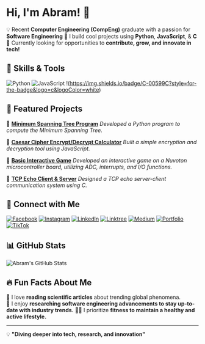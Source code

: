 # Hi, I'm Abram! 👋

💡 Recent **Computer Engineering (CompEng)** graduate with a passion for **Software Engineering**
🚀 I build cool projects using **Python**, **JavaScript**, & **C**
🎯 Currently looking for opportunities to **contribute, grow, and innovate in tech!**

## 🚀 Skills & Tools
![Python](https://img.shields.io/badge/Python-3776AB?style=for-the-badge&logo=python&logoColor=white)
![JavaScript](https://img.shields.io/badge/JavaScript-F7DF1E?style=for-the-badge&logo=javascript&logoColor=black)
!(https://img.shields.io/badge/C-00599C?style=for-the-badge&logo=c&logoColor=white)

## 📌 Featured Projects
🔹 **[Minimum Spanning Tree Program](https://github.com/abramdarmaputra/minimumspanningTree)**
_Developed a Python program to compute the Minimum Spanning Tree._

🔹 **[Caesar Cipher Encrypt/Decrypt Calculator](https://github.com/abramdarmaputra/Caesarcipher-calc)**
_Built a simple encryption and decryption tool using JavaScript._

🔹 **[Basic Interactive Game](https://github.com/abramdarmaputra/Buahahaha_Group17_Final-Project)**
_Developed an interactive game on a Nuvoton microcontroller board, utilizing ADC, interrupts, and I/O functions._

🔹 **[TCP Echo Client & Server](https://github.com/abramdarmaputra/tcp-echo-fork)**
_Designed a TCP echo server-client communication system using C._

## 🔗 Connect with Me
[![Facebook](https://img.shields.io/badge/Facebook-1877F2?style=for-the-badge&logo=facebook&logoColor=white)](https://www.facebook.com/abram.darmaputra.9)
[![Instagram](https://img.shields.io/badge/Instagram-E4405F?style=for-the-badge&logo=instagram&logoColor=white)](https://www.instagram.com/abramdrmptr/)
[![LinkedIn](https://img.shields.io/badge/LinkedIn-0A66C2?style=for-the-badge&logo=linkedin&logoColor=white)](https://www.linkedin.com/in/abramdarmaputra/)
[![Linktree](https://img.shields.io/badge/Linktree-43E660?style=for-the-badge&logo=linktree&logoColor=white)](https://linktr.ee/abramdarmaputra)
[![Medium](https://img.shields.io/badge/Medium-12100E?style=for-the-badge&logo=medium&logoColor=white)](https://medium.com/@abramdrmx)
[![Portfolio](https://img.shields.io/badge/Portfolio-24292e?style=for-the-badge&logo=github&logoColor=white)](https://drive.google.com/drive/folders/195xH79RSuFtZF5XxtARKQMlSHMyjcMHs?usp=sharing)
[![TikTok](https://img.shields.io/badge/TikTok-000000?style=for-the-badge&logo=tiktok&logoColor=white)](https://www.tiktok.com/@blueskyy___1)

## 📊 GitHub Stats
![Abram's GitHub Stats](https://github-readme-stats.vercel.app/api?username=abramdarmaputra&show_icons=true&theme=radical)

## 🔥 Fun Facts About Me
🧠 I love **reading scientific articles** about trending global phenomena.  
🔎 I enjoy **researching software engineering advancements to stay up-to-date with industry trends.**
🏋️‍♂️ I prioritize **fitness to maintain a healthy and active lifestyle.**

---

💡 **"Diving deeper into tech, research, and innovation"**
